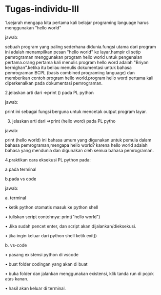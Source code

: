# Tugas-individu-III

1.sejarah mengapa kita pertama kali belajar programing language harus menggunakan "hello world"

jawab: 

sebuah program yang paling sederhana didunia.fungsi utama dari program ini adalah menampilkan pesan "hello world" ke layar.hampir di setip pemrograman menggunakan program hello world untuk pengenalan pertama.orang pertama kali menulis program hello word adalah "Briyan kernighan".ketika itu beliau menulis dokumentasi untuk bahasa pemrograman BCPL (basis combined programing language) dan memberikan contoh program hello world.program hello word pertama kali diperkenalkan pada dokumentasi pemrograman.

2.jelaskan arti dari =>print () pada PL python

jawab:

print ini sebagai fungsi berguna untuk mencetak output program layar.

3. jelaskan arti dari =>print (hello word) pada PL pytho

 jawab:
 
 print (hello world) ini bahasa umum yang digunakan untuk pemula dalam bahasa pemrograman,mengapa hello world? karena hello world adalah bahasa yang mendunia dan digunakan oleh semua bahasa pemrograman.
 
 4.praktikan cara eksekusi PL python pada:
 
 a.pada terminal
 
 b.pada vs code
 
 jawab:

a. terminal

• ketik python otomatis masuk ke python shell

• tuliskan script contohnya: print("hello world")

• Jika sudah pencet enter, dan script akan dijalankan/dieksekusi.
 
• jika ingin keluar dari python shell ketik exit()
	
b. vs-code

• pasang existensi python di vscode
  
• buat folder codingan yang akan di buat
 
• buka folder dan jalankan menggunakan existensi, klik tanda run di pojok atas kanan.
 
• hasil akan keluar di terminal.








 
 
 
 
 
 
 
 
 
 
 
 






